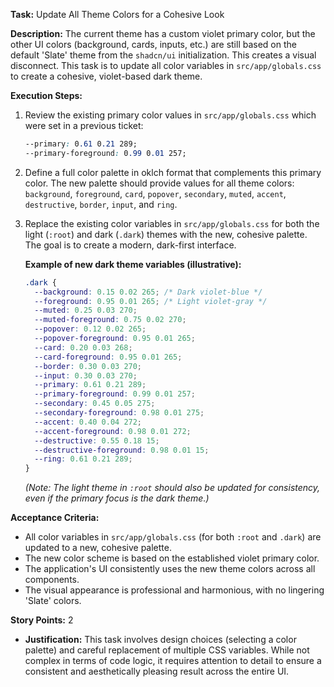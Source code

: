 **Task:** Update All Theme Colors for a Cohesive Look

**Description:**
The current theme has a custom violet primary color, but the other UI colors (background, cards, inputs, etc.) are still based on the default 'Slate' theme from the `shadcn/ui` initialization. This creates a visual disconnect. This task is to update all color variables in `src/app/globals.css` to create a cohesive, violet-based dark theme.

**Execution Steps:**
1.  Review the existing primary color values in `src/app/globals.css` which were set in a previous ticket:
    ```css
    --primary: 0.61 0.21 289;
    --primary-foreground: 0.99 0.01 257;
    ```
2.  Define a full color palette in oklch format that complements this primary color. The new palette should provide values for all theme colors: `background`, `foreground`, `card`, `popover`, `secondary`, `muted`, `accent`, `destructive`, `border`, `input`, and `ring`.
3.  Replace the existing color variables in `src/app/globals.css` for both the light (`:root`) and dark (`.dark`) themes with the new, cohesive palette. The goal is to create a modern, dark-first interface.

    **Example of new dark theme variables (illustrative):**
    ```css
    .dark {
      --background: 0.15 0.02 265; /* Dark violet-blue */
      --foreground: 0.95 0.01 265; /* Light violet-gray */
      --muted: 0.25 0.03 270;
      --muted-foreground: 0.75 0.02 270;
      --popover: 0.12 0.02 265;
      --popover-foreground: 0.95 0.01 265;
      --card: 0.20 0.03 268;
      --card-foreground: 0.95 0.01 265;
      --border: 0.30 0.03 270;
      --input: 0.30 0.03 270;
      --primary: 0.61 0.21 289;
      --primary-foreground: 0.99 0.01 257;
      --secondary: 0.45 0.05 275;
      --secondary-foreground: 0.98 0.01 275;
      --accent: 0.40 0.04 272;
      --accent-foreground: 0.98 0.01 272;
      --destructive: 0.55 0.18 15;
      --destructive-foreground: 0.98 0.01 15;
      --ring: 0.61 0.21 289;
    }
    ```
    *(Note: The light theme in `:root` should also be updated for consistency, even if the primary focus is the dark theme.)*

**Acceptance Criteria:**
-   All color variables in `src/app/globals.css` (for both `:root` and `.dark`) are updated to a new, cohesive palette.
-   The new color scheme is based on the established violet primary color.
-   The application's UI consistently uses the new theme colors across all components.
-   The visual appearance is professional and harmonious, with no lingering 'Slate' colors.

**Story Points:** 2
*   **Justification:** This task involves design choices (selecting a color palette) and careful replacement of multiple CSS variables. While not complex in terms of code logic, it requires attention to detail to ensure a consistent and aesthetically pleasing result across the entire UI.
